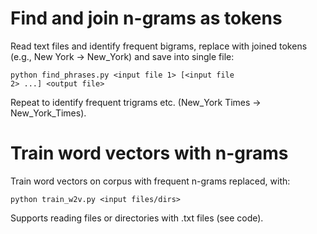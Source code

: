 # Find and join n-grams as tokens
Read text files and identify frequent bigrams, replace with joined tokens (e.g., New York -> New_York) and save into single file:

<code>python find_phrases.py &lt;input file 1&gt; [&lt;input file 2&gt; ...] &lt;output file&gt;</code>
  
Repeat to identify frequent trigrams etc. (New_York Times -> New_York_Times).

# Train word vectors with n-grams

Train word vectors on corpus with frequent n-grams replaced, with: 

<code>python train_w2v.py &lt;input files/dirs&gt;</code>

Supports reading files or directories with .txt files (see code).


